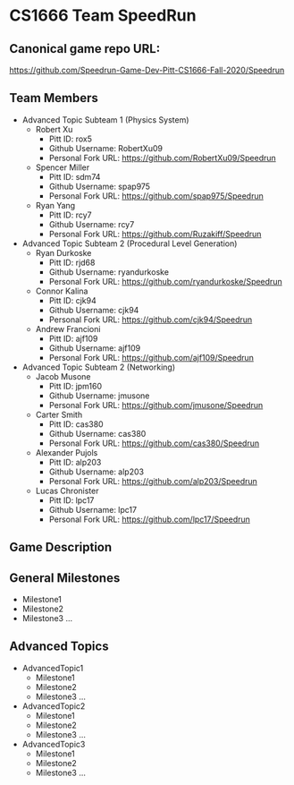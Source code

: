 # CS1666 Team SpeedRun

## Canonical game repo URL:

https://github.com/Speedrun-Game-Dev-Pitt-CS1666-Fall-2020/Speedrun

## Team Members
* Advanced Topic Subteam 1 (Physics System)
	* Robert Xu
		* Pitt ID: rox5
		* Github Username: RobertXu09
		* Personal Fork URL: https://github.com/RobertXu09/Speedrun
	* Spencer Miller
		* Pitt ID: sdm74
		* Github Username: spap975
		* Personal Fork URL: https://github.com/spap975/Speedrun
	* Ryan Yang
		* Pitt ID: rcy7
		* Github Username: rcy7
		* Personal Fork URL: https://github.com/Ruzakiff/Speedrun
* Advanced Topic Subteam 2 (Procedural Level Generation)
	* Ryan Durkoske
		* Pitt ID: rjd68
		* Github Username: ryandurkoske
		* Personal Fork URL: https://github.com/ryandurkoske/Speedrun
	* Connor Kalina
		* Pitt ID: cjk94
		* Github Username: cjk94
		* Personal Fork URL: https://github.com/cjk94/Speedrun
	* Andrew Francioni
		* Pitt ID: ajf109
		* Github Username: ajf109
		* Personal Fork URL: https://github.com/ajf109/Speedrun
* Advanced Topic Subteam 2 (Networking)
	* Jacob Musone
		* Pitt ID: jpm160
		* Github Username: jmusone
		* Personal Fork URL: https://github.com/jmusone/Speedrun
	* Carter Smith
		* Pitt ID: cas380
		* Github Username: cas380
		* Personal Fork URL: https://github.com/cas380/Speedrun
	* Alexander Pujols
		* Pitt ID: alp203
		* Github Username: alp203
		* Personal Fork URL: https://github.com/alp203/Speedrun
	* Lucas Chronister
		* Pitt ID: lpc17
		* Github Username: lpc17
		* Personal Fork URL: https://github.com/lpc17/Speedrun 

## Game Description


## General Milestones

* Milestone1
* Milestone2
* Milestone3
...

## Advanced Topics

* AdvancedTopic1
	* Milestone1
	* Milestone2
	* Milestone3
	...
* AdvancedTopic2
	* Milestone1
	* Milestone2
	* Milestone3
	...
* AdvancedTopic3
	* Milestone1
	* Milestone2
	* Milestone3
	...
